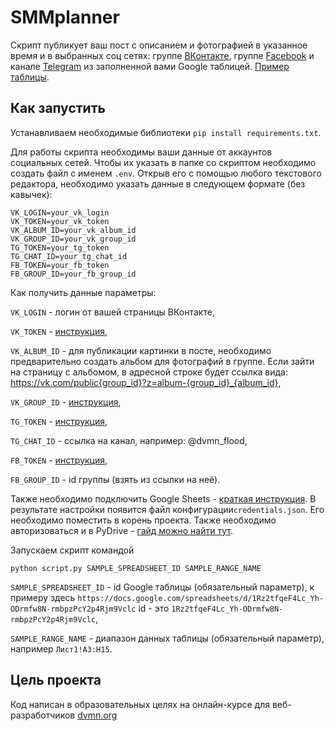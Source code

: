 # SMMplanner

Скрипт публикует ваш пост с описанием и фотографией в указанное время и в выбранных соц сетях: группе [ВКонтакте](https://vk.com/), группе [Facebook](https://www.facebook.com/) и канале [Telegram](https://tlgrm.ru/) из заполненной вами Google таблицей.
 [Пример таблицы](https://docs.google.com/spreadsheets/d/1Rz2tfqeF4Lc_Yh-ODrmfw8N-rmbpzPcY2p4Rjm9Vclc/edit#gid=0).

## Как запустить
 Устанавливаем необходимые библиотеки
 ```pip install requirements.txt```.
 
 Для работы скрипта необходимы ваши данные от аккаунтов социальных сетей. Чтобы их указать в папке со скриптом необходимо создать файл с именем `.env`. Открыв его с помощью любого текстового редактора, необходимо указать данные в следующем формате (без кавычек):
 ```
VK_LOGIN=your_vk_login
VK_TOKEN=your_vk_token
VK_ALBUM_ID=your_vk_album_id
VK_GROUP_ID=your_vk_group_id
TG_TOKEN=your_tg_token
TG_CHAT_ID=your_tg_chat_id
FB_TOKEN=your_fb_token
FB_GROUP_ID=your_fb_group_id
```

Как получить данные параметры: 

`VK_LOGIN` - логин от вашей страницы ВКонтакте,

`VK_TOKEN` - [инструкция](https://devman.org/qna/63/kak-poluchit-token-polzovatelja-dlja-vkontakte/), 

`VK_ALBUM_ID` - для публикации картинки в посте, необходимо предварительно создать альбом для фотографий в группе. Если зайти на страницу с альбомом, в адресной строке будет ссылка вида: https://vk.com/public{group_id}?z=album-{group_id}_{album_id},

`VK_GROUP_ID` - [инструкция](https://regvk.com/id/),

`TG_TOKEN` - [инструкция](https://smmplanner.com/blog/otlozhennyj-posting-v-telegram/), 

`TG_CHAT_ID` - ссылка на канал, например: @dvmn_flood, 

`FB_TOKEN` - [инструкция](https://developers.facebook.com/docs/graph-api/explorer/),

`FB_GROUP_ID` - id группы (взять из ссылки на неё).

Также необходимо подключить Google Sheets - [краткая инструкция](https://developers.google.com/sheets/api/quickstart/python). В результате настройки появится файл конфигурации```credentials.json```. Его необходимо поместить в корень проекта. Также необходимо авторизоваться и в PyDrive - [гайд можно найти тут](https://googleworkspace.github.io/PyDrive/docs/build/html/quickstart.html#authentication). 
 
 
 Запускаем скрипт командой 
 ```
 python script.py SAMPLE_SPREADSHEET_ID SAMPLE_RANGE_NAME 
 ```
  
 `SAMPLE_SPREADSHEET_ID` - id Google таблицы (обязательный параметр), к примеру здесь  ```https://docs.google.com/spreadsheets/d/1Rz2tfqeF4Lc_Yh-ODrmfw8N-rmbpzPcY2p4Rjm9Vclc``` id  - это ```1Rz2tfqeF4Lc_Yh-ODrmfw8N-rmbpzPcY2p4Rjm9Vclc```,

`SAMPLE_RANGE_NAME` - диапазон данных таблицы (обязательный параметр), например ```Лист1!A3:H15```.
 
 
## Цель проекта
 Код написан в образовательных целях на онлайн-курсе для веб-разработчиков [dvmn.org](https://dvmn.org/modules/) 
